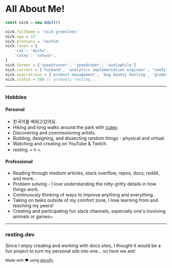# All About Me!

```javascript
const nick = new Adult()

nick.fullName = 'nick greenlees'
nick.age = 23
nick.pronouns = 'he/him'
nick.loves = {
	'cat': 'mocha',
	'cutey': 'sohyun',
}
nick.former = ['speedrunner', 'speedcuber', 'audiophile']
nick.current = ['husband', 'analytics implementation engineer', 'comfy']
nick.aspirations = ['product management', 'bug bounty hunting', 'globetrotting']
nick.status = 500 // probably resting...
```

---

### Hobbies

<!-- tabs:start -->

#### **Personal**

- 한국어를 배워고있어요.
- Hiking and long walks around the park with [cutey](https://sohyun.kim).
- Discovering and commissioning artists.
- Building, designing, and dissecting random things - physical and virtual.
- Watching and creating on YouTube & Twitch.
- resting ㅅㅇㅅ

#### **Professional**

- Reading through medium articles, stack overflow, repos, docs, reddit, and more...
- Problem solving - I love understanding the nitty-gritty details in how things work.
- Continuously thinking of ways to improve anything and everything.
- Taking on tasks outside of my comfort zone, I love learning from and teaching my peers!
- Creating and participating fun slack channels, especially one's involving animals or games~

<!-- tabs:end -->

---

### resting.dev

Since I enjoy creating and working with docs sites, I thought it would be a fun project to turn my personal site into one... so here we are!

<small>Made with :heart: using [docsify](https://docsify.js.org/)</small>